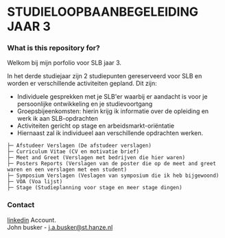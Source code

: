 # STUDIELOOPBAANBEGELEIDING  JAAR 3 

### What is this repository for?

Welkom bij mijn porfolio voor SLB jaar 3.

In het derde studiejaar zijn 2 studiepunten gereserveerd voor SLB en worden er verschillende activiteiten gepland. Dit zijn:  
*   Individuele gesprekken met je SLB'er waarbij er aandacht is voor je persoonlijke ontwikkeling en je studievoortgang  
*   Groepsbijeenkomsten: hierin krijg ik informatie over de opleiding en werk ik aan SLB-opdrachten  
*   Activiteiten gericht op stage en arbeidsmarkt-oriëntatie   
*   Hiernaast zal ik individueel aan verschillende opdrachten werken. 

```
├─ Afstudeer Verslagen (De afstudeer verslagen)
├─ Curriculum Vitae (CV en motivatie brief)
├─ Meet and Greet (Verslagen met bedrijven die hier waren)
├─ Posters Reports (Verslagen van de poster die op de meet and greet waren en een verslagen met een student)
├─ Symposium Verslagen (Veslagen van symposium die ik heb bijgewoond)
├─ VOA (Voa lijst)
├─ Stage (Studieplanning voor stage en meer stage dingen)
```




### Contact
[linkedin](https://www.linkedin.com/in/jan-alfonso-b-936bb9250) Account.  
John busker - j.a.busker@st.hanze.nl

